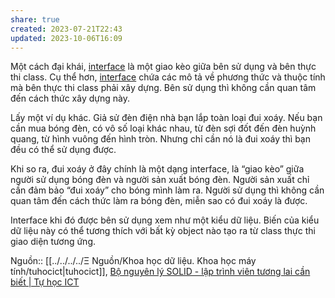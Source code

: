 ```yaml
---
share: true
created: 2023-07-21T22:43
updated: 2023-10-06T16:09
---
```

Một cách đại khái, [interface](https://tuhocict.com/lesson/cai-tien-data-acceess-su-dung-interface/) là một giao kèo giữa bên sử dụng và bên thực thi class. Cụ thể hơn, [interface](https://tuhocict.com/giai-phap-winforms-3-interface-loose-coupling/) chứa các mô tả về phương thức và thuộc tính mà bên thực thi class phải xây dựng. Bên sử dụng thì không cần quan tâm đến cách thức xây dựng này.

Lấy một ví dụ khác. Giả sử đèn điện nhà bạn lắp toàn loại đui xoáy. Nếu bạn cần mua bóng đèn, có vô số loại khác nhau, từ đèn sợi đốt đến đèn huỳnh quang, từ hình vuông đến hình tròn. Nhưng chỉ cần nó là đui xoáy thì bạn đều có thể sử dụng được.

Khi so ra, đui xoáy ở đây chính là một dạng interface, là “giao kèo” giữa người sử dụng bóng đèn và người sản xuất bóng đèn. Người sản xuất chỉ cần đảm bảo “đui xoáy” cho bóng mình làm ra. Người sử dụng thì không cần quan tâm đến cách thức làm ra bóng đèn, miễn sao có đui xoáy là được.

Interface khi đó được bên sử dụng xem như một kiểu dữ liệu. Biến của kiểu dữ liệu này có thể tương thích với bất kỳ object nào tạo ra từ class thực thi giao diện tương ứng.

Nguồn:: [[../../../../Ξ Nguồn/Khoa học dữ liệu. Khoa học máy tính/tuhocict|tuhocict]], [Bộ nguyên lý SOLID - lập trình viên tương lai cần biết | Tự học ICT](https://tuhocict.com/bo-nguyen-ly-solid-lap-trinh-vien-tuong-lai-can-biet/)

